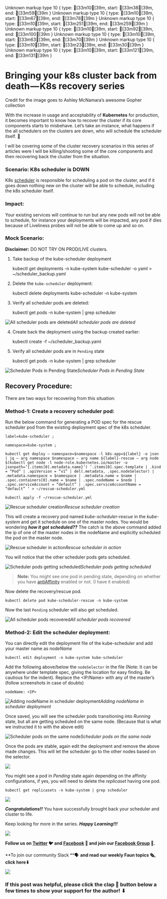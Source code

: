 Unknown markup type 10 { type: [33m10[39m, start: [33m38[39m, end: [33m59[39m }
Unknown markup type 10 { type: [33m10[39m, start: [33m67[39m, end: [33m78[39m }
Unknown markup type 10 { type: [33m10[39m, start: [33m251[39m, end: [33m259[39m }
Unknown markup type 10 { type: [33m10[39m, start: [33m92[39m, end: [33m100[39m }
Unknown markup type 10 { type: [33m10[39m, start: [33m63[39m, end: [33m70[39m }
Unknown markup type 10 { type: [33m10[39m, start: [33m23[39m, end: [33m30[39m }
Unknown markup type 10 { type: [33m10[39m, start: [33m121[39m, end: [33m131[39m }

# Bringing your k8s cluster back from death — K8s recovery series

Credit for the image goes to Ashley McNamara’s awesome Gopher collection

With the increase in usage and acceptability of **Kubernetes** for production, it becomes important to know how to recover the cluster if its core components starts to misbehave. Let’s take an instance, what happens if the all schedulers on the clusters are down, who will schedule the scheduler itself. 🤔

I will be covering some of the cluster recovery scenarios in this series of articles were I will be killing/shooting some of the core components and then recovering back the cluster from the situation.

### **Scenario: K8s scheduler is DOWN**

K8s [scheduler](https://kubernetes.io/docs/reference/command-line-tools-reference/kube-scheduler/) is responsible for scheduling a pod on the cluster, and if it goes down nothing new on the cluster will be able to schedule, including the k8s scheduler itself.

### **Impact:**

Your existing services will continue to run but any new pods will not be able to schedule, for instance your deployments will be impacted, any pod if dies because of Liveliness probes will not be able to come up and so on.

### **Mock Scenario:**

**Disclaimer:** DO NOT TRY ON PROD/LIVE clusters.

1. Take backup of the kube-scheduler deployment

    kubectl get deployments -n kube-system kube-scheduler -o yaml > ~/scheduler_backup.yaml

2. Delete the `kube-scheduler` deployment:

    kubectl delete deployments kube-scheduler -n kube-system

3. Verify all scheduler pods are deleted:

    kubectl get pods -n kube-system | grep scheduler

![All scheduler pods are deleted](https://cdn-images-1.medium.com/max/5760/1*Pc6Wbnw4pj6UdmC8lRjrNg.png)*All scheduler pods are deleted*

4. Create back the deployment using the backup created earlier:

    kubectl create -f ~/scheduler_backup.yaml

5. Verify all scheduler pods are in `Pending` state

    kubectl get pods -n kube-system | grep scheduler

![Scheduler Pods in Pending State](https://cdn-images-1.medium.com/max/5760/1*3z1NpUVGrb1Y1bIfU7DiDg.png)*Scheduler Pods in Pending State*

## **Recovery Procedure:**

There are two ways for recovering from this situation:

### **Method-1: Create a recovery scheduler pod:**

Run the below command for generating a POD spec for the rescue scheduler pod from the existing deployment spec of the k8s scheduler.

    label=kube-scheduler ;

    namespace=kube-system ;

    kubectl get deploy — namespace=$namespace -l k8s-app=${label} -o json | jq — arg namespace $namespace — arg name ${label}-rescue — arg node $(kubectl get node -l node-role.kubernetes.io/master -o jsonpath=’{.items[0].metadata.name}’) ‘.items[0].spec.template | .kind = “Pod” | .apiVersion = “v1” | del(.metadata, .spec.nodeSelector) | .metadata.namespace = $namespace | .metadata.name = $name | .spec.containers[0].name = $name | .spec.nodeName = $node | .spec.serviceAccount = “default” | .spec.serviceAccountName = “default” ‘ > ~/rescue-scheduler.yml

    kubectl apply -f ~/rescue-scheduler.yml

![Rescue scheduler creation](https://cdn-images-1.medium.com/max/5760/1*W5bOESUBvgnzxkbslTfzMA.png)*Rescue scheduler creation*

This will create a recovery pod named *kube-scheduler-rescue* in the *kube-system* and get it schedule on one of the master nodes. You would be wondering ***how it got** **scheduled??*** The catch is the above command added the ip of one of the master nodes in the nodeName and explicitly scheduled the pod on the master node.

![Rescue scheduler in action](https://cdn-images-1.medium.com/max/4760/1*lRzEePBH4_ErtqOwv_Ei1A.png)*Rescue scheduler in action*

You will notice that the other scheduler pods gets scheduled.

![Scheduler pods getting scheduled](https://cdn-images-1.medium.com/max/3892/1*UZMhOq2dsthrDk5JnEgjkA.png)*Scheduler pods getting scheduled*
> **Note:** You might see one pod in pending state, depending on whether you have [antiAffinity](https://kubernetes.io/docs/concepts/configuration/assign-pod-node/#affinity-and-anti-affinity) enabled or not. (I have it enabled)

Now delete the recovery/rescue pod.

    kubectl delete pod kube-scheduler-rescue -n kube-system

Now the last `Pending` scheduler will also get scheduled.

![All scheduler pods recovered](https://cdn-images-1.medium.com/max/4356/1*Fi4KYY6uDj9ZcCNux2LxBQ.png)*All scheduler pods recovered*

### Method-2: Edit the scheduler deployment:

You can directly edit the deployment file of the kube-scheduler and add your master name as *nodeName*

    kubectl edit deployment -n kube-system kube-scheduler

Add the following above/below the `nodeSelector` in the file (Note: It can be anywhere under template spec, giving the location for easy finding. Be cautious for the indent). Replace the <IP/Name> with any of the master’s (follow screenshots in case of doubts)

    nodeName: <IP>

![Adding nodeName in scheduler deployment](https://cdn-images-1.medium.com/max/2356/1*GciAVZQfPFm7tKcEPgkVgA.png)*Adding nodeName in scheduler deployment*

Once saved, you will see the scheduler pods transitioning into *Running* state, but all are getting scheduled on the same node. (Because that is what we instructed it to with the above edit)

![Scheduler pods on the same node](https://cdn-images-1.medium.com/max/5760/1*wOKcErPIs_MJ25p32dj71g.png)*Scheduler pods on the same node*

Once the pods are stable, again edit the deployment and remove the above made changes. This will let the scheduler go to the other nodes based on the selector.

![](https://cdn-images-1.medium.com/max/5760/1*quFyiGN2GJHNfDGaApoiLw.png)

You might see a pod in *Pending* state again depending on the affinity configurations, if yes, you will need to delete the *replicaset* having one pod.

    kubectl get replicasets -n kube-system | grep scheduler

![](https://cdn-images-1.medium.com/max/5760/1*Vap2-3dZH1lB_Ke_4bb4Mw.png)

***Congratulations!!*** You have successfully brought back your scheduler and cluster to life.

Keep looking for more in the series. ***Happy Learning!!!***

![](https://cdn-images-1.medium.com/max/2000/0*Piks8Tu6xUYpF4DU)

**Follow us on [Twitter](https://twitter.com/joinfaun) **🐦** and [Facebook](https://www.facebook.com/faun.dev/) **👥** and join our [Facebook Group](https://www.facebook.com/groups/364904580892967/) **💬**.**

**To join our community Slack **🗣️ **and read our weekly Faun topics **🗞️,** click here⬇**

![](https://cdn-images-1.medium.com/max/3200/0*oSdFkACJxs5iy1oR)

### If this post was helpful, please click the clap 👏 button below a few times to show your support for the author! ⬇
